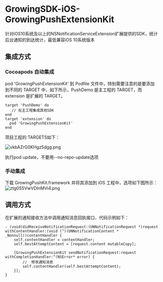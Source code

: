 # GrowingSDK-iOS-GrowingPushExtensionKit

针对iOS10系统及以上的NSNotificationServiceExtension扩展提供的SDK，统计后台通知的到达统计，最低兼容iOS 10系统版本

## 集成方式

### Cocoapods 自动集成

pod 'GrowingPushExtensionKit' 到 Podfile 文件中，特别需要注意的是要添加到不同的 TARGET 中，如下所示，PushDemo 是主工程的 TARGET，而 extension 是扩展的 TARGET。

```
target 'PushDemo' do
   // 在主工程集成其他SDK
end
target 'extension' do
  pod 'GrowingPushExtensionKit'
end

```
项目工程的 TARGETS如下：

![vkbAZrG0KHgz5dgg.png](https://uploader.shimo.im/f/vkbAZrG0KHgz5dgg.png!thumbnail)

执行pod update，不要用--no-repo-update选项

### 手动集成
下载 GrowingPushKit.framework 并将其添加到 iOS 工程中，选项如下图所示：
![ztg0S5VwVDInMVi4.png](https://uploader.shimo.im/f/ztg0S5VwVDInMVi4.png!thumbnail)

## 调用方式
在扩展的通知接收方法中调用通知消息回执接口，代码示例如下：

```
- (void)didReceiveNotificationRequest:(UNNotificationRequest *)request withContentHandler:(void (^)(UNNotificationContent * _Nonnull))contentHandler {
    self.contentHandler = contentHandler;
    self.bestAttemptContent = [request.content mutableCopy];

    [GrowingPushExtensionKit sendNotificationRequest:request withCompletionHandler:^(NSError* error) {
        //  修改通知消息
        self.contentHandler(self.bestAttemptContent);
    }];
}
```
